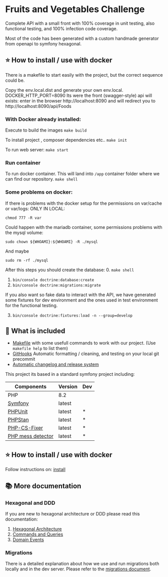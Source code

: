 # Fruits and Vegetables Challenge

Complete API with a small front with 100% coverage in unit testing, also functional testing, and 100% infection code coverage.

Most of the code has been generated with a custom handmade generator from openapi to symfony hexagonal.

## :star: How to install / use with docker

There is a makefile to start easily with the project, but the correct sequence could be.

Copy the env.local.dist and generate your own env.local.
DOCKER_HTTP_PORT=8090 Its were the front (swagger-style) api will exists:
enter in the browser http://localhost:8090 and will redirect you to http://localhost:8090/api/Foods

### With Docker already installed:

Execute to build the images
```make build```

To install project , composer dependencies etc..
```make init```

To run web server:
```make start```

### Run container

To run docker container. This will land into `/app` container folder where we can find our repository.
```make shell```

### Some problems on docker:
If there is problems with the docker setup for the permissions on var/cache or var/logs:
ONLY IN LOCAL:
```
chmod 777 -R var
```

Could happen with the mariadb container, some permissions problems with the mysql volume:
```
sudo chown ${WHOAMI}:${WHOAMI} -R ./mysql
```
And maybe
```
sudo rm -rf ./mysql
```

After this steps you should create the database:
0. ```make shell```
1. ```bin/console doctrine:database:create```
2. ```bin/console doctrine:migrations:migrate```

If you also want so fake data to interact with the API, we have generated some fixtures for dev environment and the
ones used in test environment for the functional testing.

3. ```bin/console doctrine:fixtures:load -n --group=develop```


## :rocket: What is included

- [Makefile](Makefile) with some usefull commands to work with our project. (Use ```makefile help``` to list them)
- [GitHooks](docs/githooks.md) Automatic formatting / cleaning, and testing on your local git precommit
- [Automatic changelog and release system](docs/releases.md)

This project its based in a standard symfony project including:

| Components        | Version | Dev |
|-------------------|---------|-----|
| PHP               | 8.2     |     |
| [Symfony](https://symfony.com)           | latest  |     |
| [PHPUnit](https://symfony.com/doc/current/testing.html)           | latest  | *   |
| [PHPStan](https://github.com/phpstan/phpstan-symfony)           | latest  | *   |
| [PHP-CS-Fixer](https://github.com/PHP-CS-Fixer/PHP-CS-Fixer)      | latest  | *   |
| [PHP mess detector](https://phpmd.org/documentation/index.html) | latest  | *   |


## :star: How to install / use with docker

Follow instructions on: [install](docs/install.md)

## :books: More documentation

### Hexagonal and DDD
If you are new to hexagonal architecture or DDD please read this documentation:

1. [Hexagonal Architecture](docs/hexagonal.md)
2. [Commands and Queries](docs/commands-and-queries.md)
3. [Domain Events](docs/domain-events.md)

### Migrations
There is a detailed explanation about how we use and run migrations both locally and in the dev server.
Please refer to the [migrations document](docs/migrations.md).
